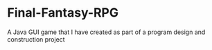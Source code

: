 Final-Fantasy-RPG
=================

A  Java GUI game that I have created as part of a program design and construction project 
